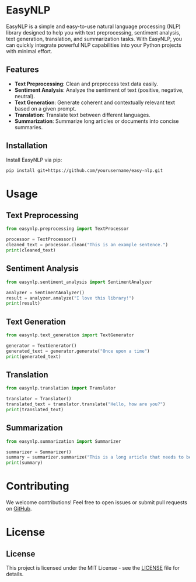 # EasyNLP

EasyNLP is a simple and easy-to-use natural language processing (NLP) library designed to help you with text preprocessing, sentiment analysis, text generation, translation, and summarization tasks. With EasyNLP, you can quickly integrate powerful NLP capabilities into your Python projects with minimal effort.

## Features

- **Text Preprocessing**: Clean and preprocess text data easily.
- **Sentiment Analysis**: Analyze the sentiment of text (positive, negative, neutral).
- **Text Generation**: Generate coherent and contextually relevant text based on a given prompt.
- **Translation**: Translate text between different languages.
- **Summarization**: Summarize long articles or documents into concise summaries.

## Installation

Install EasyNLP via pip:

```bash
pip install git+https://github.com/yourusername/easy-nlp.git
```

# Usage

## Text Preprocessing

```python
from easynlp.preprocessing import TextProcessor

processor = TextProcessor()
cleaned_text = processor.clean("This is an example sentence.")
print(cleaned_text)
```

## Sentiment Analysis

```python
from easynlp.sentiment_analysis import SentimentAnalyzer

analyzer = SentimentAnalyzer()
result = analyzer.analyze("I love this library!")
print(result)
```

## Text Generation

```python
from easynlp.text_generation import TextGenerator

generator = TextGenerator()
generated_text = generator.generate("Once upon a time")
print(generated_text)
```

## Translation

```python
from easynlp.translation import Translator

translator = Translator()
translated_text = translator.translate("Hello, how are you?")
print(translated_text)
```

## Summarization

```python
from easynlp.summarization import Summarizer

summarizer = Summarizer()
summary = summarizer.summarize("This is a long article that needs to be summarized.")
print(summary)
```

# Contributing

We welcome contributions! Feel free to open issues or submit pull requests on [GitHub](https://github.com/masakiShito/easy-nlp).

# License

## License

This project is licensed under the MIT License - see the [LICENSE](https://github.com/masakiShito/easy-nlp/blob/main/LICENSE) file for details.
